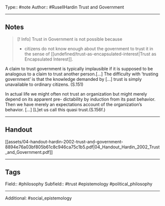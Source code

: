 Type:: #note
Author:: #RusellHardin Trust and Government
___
## Notes

>[! Info]
>Trust in Government is not possible because
>- citizens do not know enough about the government to trust it in the sense of [[undefined/trust-as-encapsulated-interest|Trust as Encapsulated Interest]].

A claim to trust government is typically implausible if it is supposed to be analogous to a claim to trust another person.[...] The difficulty with ’trusting government’ is that the knowledge demanded by [...] trust is simply unavailable to ordinary citizens. (S.151)

In actual life we might often not trust an organization but might merely depend on its apparent pre- dictability by induction from its past behavior. Then we have merely an expectations account of the organization’s behavior. [...] [L]et us call this quasi trust.(S.156f.)

___
## Handout

[[assets/04-handout-hardin-2002-trust-and-government-8894e76a03bf805b61c8c946ca75c1b5.pdf|04_Handout_Hardin_2002_Trust_and_Government.pdf]]

___
## Tags

Field:: #philosophy 
Subfield:: #trust #epistemology #political_philosophy 
___
Additional: #social_epistemology